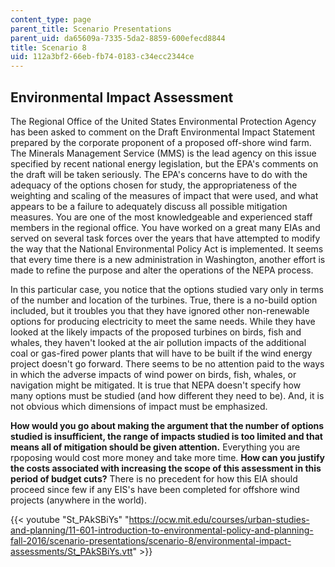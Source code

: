 ```yaml
---
content_type: page
parent_title: Scenario Presentations
parent_uid: da65609a-7335-5da2-8859-600efecd8844
title: Scenario 8
uid: 112a3bf2-66eb-fb74-0183-c34ecc2344ce
---
```


Environmental Impact Assessment
-------------------------------

The Regional Office of the United States Environmental Protection Agency has been asked to comment on the Draft Environmental Impact Statement prepared by the corporate proponent of a proposed off-shore wind farm. The Minerals Management Service (MMS) is the lead agency on this issue specified by recent national energy legislation, but the EPA's comments on the draft will be taken seriously. The EPA's concerns have to do with the adequacy of the options chosen for study, the appropriateness of the weighting and scaling of the measures of impact that were used, and what appears to be a failure to adequately discuss all possible mitigation measures. You are one of the most knowledgeable and experienced staff members in the regional office. You have worked on a great many EIAs and served on several task forces over the years that have attempted to modify the way that the National Environmental Policy Act is implemented. It seems that every time there is a new administration in Washington, another effort is made to refine the purpose and alter the operations of the NEPA process.

In this particular case, you notice that the options studied vary only in terms of the number and location of the turbines. True, there is a no-build option included, but it troubles you that they have ignored other non-renewable options for producing electricity to meet the same needs. While they have looked at the likely impacts of the proposed turbines on birds, fish and whales, they haven't looked at the air pollution impacts of the additional coal or gas-fired power plants that will have to be built if the wind energy project doesn't go forward. There seems to be no attention paid to the ways in which the adverse impacts of wind power on birds, fish, whales, or navigation might be mitigated. It is true that NEPA doesn't specify how many options must be studied (and how different they need to be). And, it is not obvious which dimensions of impact must be emphasized.

**How would you go about making the argument that the number of options studied is insufficient, the range of impacts studied is too limited and that means all of mitigation should be given attention.** Everything you are rpoposing would cost more money and take more time. **How can you justify the costs associated with increasing the scope of this assessment in this period of budget cuts?** There is no precedent for how this EIA should proceed since few if any EIS's have been completed for offshore wind projects (anywhere in the world).

{{< youtube "St_PAkSBiYs" "https://ocw.mit.edu/courses/urban-studies-and-planning/11-601-introduction-to-environmental-policy-and-planning-fall-2016/scenario-presentations/scenario-8/environmental-impact-assessments/St_PAkSBiYs.vtt" >}}